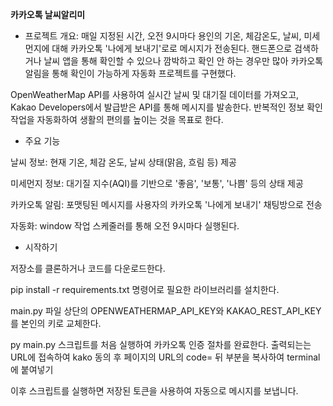 **카카오톡 날씨알리미**

- 프로젝트 개요: 
 매일 지정된 시간, 오전 9시마다 용인의 기온, 체감온도, 날씨, 미세먼지에 대해 카카오톡 '나에게 보내기'로로 메시지가 전송된다. 핸드폰으로 검색하거나 날씨 앱을 통해 확인할 수 있으나 깜박하고 확인 안 하는 경우만 많아 카카오톡 알림을 통해 확인이 가능하게 자동화 프로젝트를 구현했다.

OpenWeatherMap API를 사용하여 실시간 날씨 및 대기질 데이터를 가져오고, Kakao Developers에서 발급받은 API를 통해 메시지를 발송한다. 반복적인 정보 확인 작업을 자동화하여 생활의 편의를 높이는 것을 목표로 한다.


- 주요 기능

날씨 정보: 현재 기온, 체감 온도, 날씨 상태(맑음, 흐림 등) 제공

미세먼지 정보: 대기질 지수(AQI)를 기반으로 '좋음', '보통', '나쁨' 등의 상태 제공

카카오톡 알림: 포맷팅된 메시지를 사용자의 카카오톡 '나에게 보내기' 채팅방으로 전송

자동화: window 작업 스케줄러를 통해 오전 9시마다 실행된다.

- 시작하기

저장소를 클론하거나 코드를 다운로드한다.

pip install -r requirements.txt 명령어로 필요한 라이브러리를 설치한다.

main.py 파일 상단의 OPENWEATHERMAP_API_KEY와 KAKAO_REST_API_KEY를 본인의 키로 교체한다.

py main.py 스크립트를 처음 실행하여 카카오톡 인증 절차를 완료한다. 출력되는는 URL에 접속하여 kako 동의 후 페이지의 URL의 code= 뒤 부분을 복사하여 terminal에 붙여넣기

이후 스크립트를 실행하면 저장된 토큰을 사용하여 자동으로 메시지를 보냅니다.

